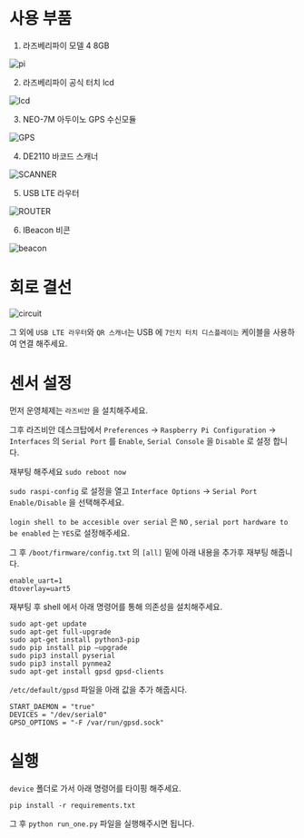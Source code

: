 # 사용 부품

1. 라즈베리파이 모델 4 8GB

![pi](./photo/raspberrypi.jpeg)

2. 라즈베리파이 공식 터치 lcd

![lcd](./photo/lcd.jpeg)

3. NEO-7M 아두이노 GPS 수신모듈

![GPS](./photo/gps.jpeg)

4. DE2110 바코드 스캐너

![SCANNER](./photo/scanner.jpeg)

5. USB LTE 라우터

![ROUTER](./photo/router.png)

6. IBeacon 비콘

![beacon](./photo/beacon.jpeg)

# 회로 결선

![circuit](./photo/circuit.png)

그 외에 `USB LTE 라우터`와 `QR 스캐너`는 USB 에 `7인치 터치 디스플레이는` 케이블을 사용하여 연결 해주세요.

# 센서 설정

먼저 운영체제는 `라즈비안` 을 설치해주세요.

그후 라즈비안 데스크탑에서 `Preferences` -> `Raspberry Pi Configuration` -> `Interfaces` 의 `Serial Port` 를 `Enable`, `Serial Console` 을 `Disable` 로 설정 합니다.

재부팅 해주세요 `sudo reboot now`

`sudo raspi-config` 로 설정을 열고 `Interface Options` -> `Serial Port Enable/Disable` 을 선택해주세요.

`login shell to be accesible over serial` 은 `NO` , `serial port hardware to be enabled` 는 `YES`로 설정해주세요. 

그 후 `/boot/firmware/config.txt` 의 `[all]` 밑에 아래 내용을 추가후 재부팅 해줍니다.


```
enable_uart=1
dtoverlay=uart5
```

재부팅 후 shell 에서 아래 명령어를 통해 의존성을 설치해주세요.

```
sudo apt-get update
sudo apt-get full-upgrade 
sudo apt-get install python3-pip 
sudo pip install pip —upgrade 
sudo pip3 install pyserial
sudo pip3 install pynmea2 
sudo apt-get install gpsd gpsd-clients 
```

`/etc/default/gpsd` 파일을 아래 값을 추가 해줍시다.

```
START_DAEMON = "true"
DEVICES = "/dev/serial0"
GPSD_OPTIONS = "-F /var/run/gpsd.sock"
```

# 실행
`device` 폴더로 가서 아래 명령어를 타이핑 해주세요.

`pip install -r requirements.txt`

그 후 `python run_one.py` 파일을 실행해주시면 됩니다.